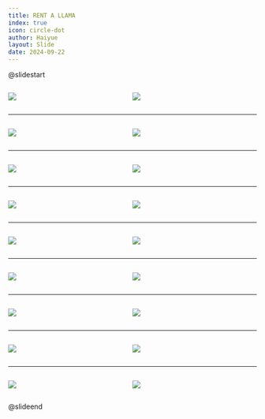 ```yaml
---
title: RENT A LLAMA
index: true
icon: circle-dot
author: Haiyue
layout: Slide
date: 2024-09-22
---
```

 
@slidestart

<div style="display:flex">
<div style="flex:1">

![](https://raw.githubusercontent.com/yclord/reading/refs/heads/master/english/Level-P/RENT%20A%20LLAMA/001.webp)
</div>
<div style="flex:1">

![](https://raw.githubusercontent.com/yclord/reading/refs/heads/master/english/Level-P/RENT%20A%20LLAMA/002.webp)
</div>
</div>

---

<div style="display:flex">
<div style="flex:1">

![](https://raw.githubusercontent.com/yclord/reading/refs/heads/master/english/Level-P/RENT%20A%20LLAMA/003.webp)
</div>
<div style="flex:1">

![](https://raw.githubusercontent.com/yclord/reading/refs/heads/master/english/Level-P/RENT%20A%20LLAMA/004.webp)
</div>
</div>

---

<div style="display:flex">
<div style="flex:1">

![](https://raw.githubusercontent.com/yclord/reading/refs/heads/master/english/Level-P/RENT%20A%20LLAMA/005.webp)
</div>
<div style="flex:1">

![](https://raw.githubusercontent.com/yclord/reading/refs/heads/master/english/Level-P/RENT%20A%20LLAMA/006.webp)
</div>
</div>

---

<div style="display:flex">
<div style="flex:1">

![](https://raw.githubusercontent.com/yclord/reading/refs/heads/master/english/Level-P/RENT%20A%20LLAMA/007.webp)
</div>
<div style="flex:1">

![](https://raw.githubusercontent.com/yclord/reading/refs/heads/master/english/Level-P/RENT%20A%20LLAMA/008.webp)
</div>
</div>

---

<div style="display:flex">
<div style="flex:1">

![](https://raw.githubusercontent.com/yclord/reading/refs/heads/master/english/Level-P/RENT%20A%20LLAMA/009.webp)
</div>
<div style="flex:1">

![](https://raw.githubusercontent.com/yclord/reading/refs/heads/master/english/Level-P/RENT%20A%20LLAMA/010.webp)
</div>
</div>

---

<div style="display:flex">
<div style="flex:1">

![](https://raw.githubusercontent.com/yclord/reading/refs/heads/master/english/Level-P/RENT%20A%20LLAMA/011.webp)
</div>
<div style="flex:1">

![](https://raw.githubusercontent.com/yclord/reading/refs/heads/master/english/Level-P/RENT%20A%20LLAMA/012.webp)
</div>
</div>

---

<div style="display:flex">
<div style="flex:1">

![](https://raw.githubusercontent.com/yclord/reading/refs/heads/master/english/Level-P/RENT%20A%20LLAMA/013.webp)
</div>
<div style="flex:1">

![](https://raw.githubusercontent.com/yclord/reading/refs/heads/master/english/Level-P/RENT%20A%20LLAMA/014.webp)
</div>
</div>

---

<div style="display:flex">
<div style="flex:1">

![](https://raw.githubusercontent.com/yclord/reading/refs/heads/master/english/Level-P/RENT%20A%20LLAMA/015.webp)
</div>
<div style="flex:1">

![](https://raw.githubusercontent.com/yclord/reading/refs/heads/master/english/Level-P/RENT%20A%20LLAMA/016.webp)
</div>
</div>

---

<div style="display:flex">
<div style="flex:1">

![](https://raw.githubusercontent.com/yclord/reading/refs/heads/master/english/Level-P/RENT%20A%20LLAMA/017.webp)
</div>
<div style="flex:1">

![](https://raw.githubusercontent.com/yclord/reading/refs/heads/master/english/Level-P/RENT%20A%20LLAMA/018.webp)
</div>
</div>

@slideend